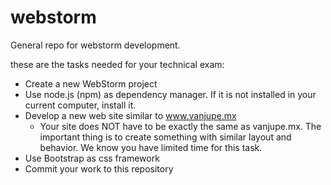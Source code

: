 # webstorm
General repo for webstorm development.

these are the tasks needed for your technical exam:

- Create a new WebStorm project
- Use node.js (npm) as dependency manager. If it is not installed in your current computer, install it.
- Develop a new web site similar to www.vanjupe.mx
  - Your site does NOT have to be exactly the same as vanjupe.mx. The important thing is to create something with similar layout and behavior. We know you have limited time for this task.
- Use Bootstrap as css framework
- Commit your work to this repository
